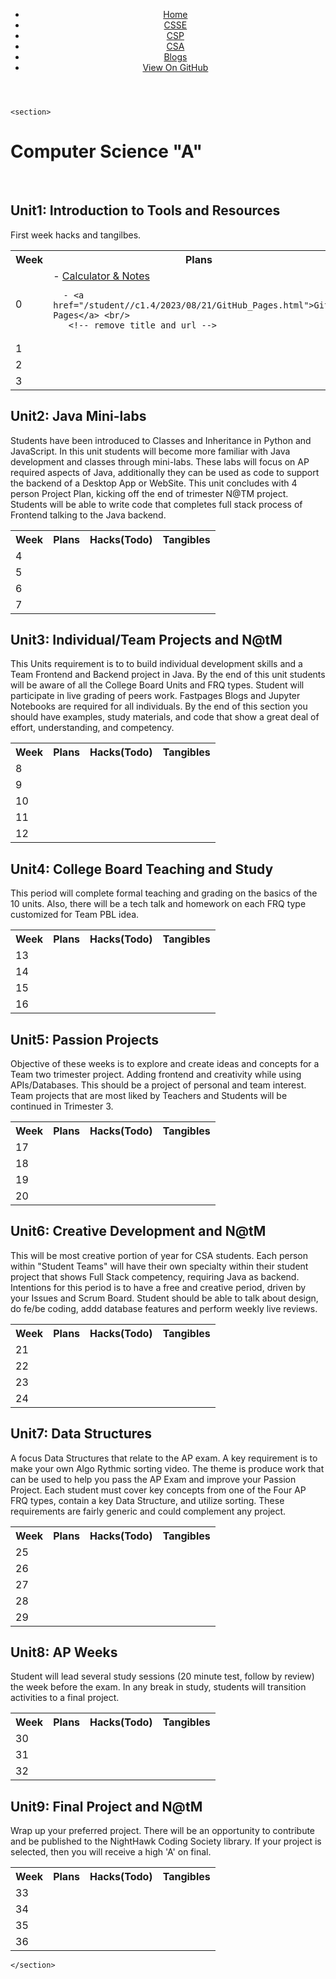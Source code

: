 <!DOCTYPE html>
<html lang="en-US"><head>
  <meta charset="utf-8">
  <meta http-equiv="X-UA-Compatible" content="IE=edge">

<!-- Begin Jekyll SEO tag v2.8.0 -->
<title>Computer Science “A” | CompSci Blogs</title>
<meta name="generator" content="Jekyll v3.9.3" />
<meta property="og:title" content="Computer Science “A”" />
<meta property="og:locale" content="en_US" />
<meta name="description" content="August 2023 to June 2024" />
<meta property="og:description" content="August 2023 to June 2024" />
<link rel="canonical" href="http://localhost:4000/student/csa.html" />
<meta property="og:url" content="http://localhost:4000/student/csa.html" />
<meta property="og:site_name" content="CompSci Blogs" />
<meta property="og:type" content="website" />
<meta name="twitter:card" content="summary" />
<meta property="twitter:title" content="Computer Science “A”" />
<script type="application/ld+json">
{"@context":"https://schema.org","@type":"WebPage","description":"August 2023 to June 2024","headline":"Computer Science “A”","url":"http://localhost:4000/student/csa.html"}</script>
<!-- End Jekyll SEO tag -->

  <link rel="stylesheet" href="/student/assets/css/style.css?v=a02f79121b00c18704fbe2ff63d6af3948f697e3">
  <script src="https://code.jquery.com/jquery-1.12.4.min.js" integrity="sha256-ZosEbRLbNQzLpnKIkEdrPv7lOy9C27hHQ+Xp8a4MxAQ=" crossorigin="anonymous"></script>

  <script src="/student/assets/js/respond.js"></script>

    
  <meta name="viewport" content="width=device-width, initial-scale=1, user-scalable=no">
  <!-- start custom head snippets, customize with your own _includes/head-custom.html file -->

<!-- Setup theme-color -->
<!-- start theme color meta headers -->
<meta name="theme-color" content="#353535">
<meta name="msapplication-navbutton-color" content="#353535">
<meta name="apple-mobile-web-app-status-bar-style" content="black-translucent">
<!-- end theme color meta headers -->


<!-- Setup Google Analytics -->



<!-- You can set your favicon here -->
<!-- link rel="shortcut icon" type="image/x-icon" href="/student/favicon.ico" -->

<!-- end custom head snippets -->

</head><body>

  <div class="wrapper">
    <header><header class="site-header">

  <div id="header">
    <nav>
      <ul>
        <li class="fork"><a href="/student/">Home</a></li>
        <li class="fork"><a href="/student/csse">CSSE</a></li>
        <li class="fork"><a href="/student/csp">CSP</a></li>
        <li class="fork"><a href="/student/csa">CSA</a></li>
        <li class="fork"><a href="/student/blogs">Blogs</a></li>
        <li class="title"><a href="https://github.com/aaron-rub/student#readme">View On GitHub</a></li>
      </ul>
    </nav>
  </div><!-- end header -->
</header></header>


    <section>
      

 <!-- Load YML data -->

<h1>Computer Science "A"</h1>
<br>











<h2>
  Unit1: Introduction to Tools and Resources
</h2>
<p>  First week hacks and tangilbes. </p>






<table>
  <tr>
    <th>Week</th>
    <th>Plans</th>
    <th>Hacks(Todo)</th>
    <th>Tangibles</th>
  </tr>

  

    
   
   

  
    
    


  

    

  
  

  
  <tr>
  <td> 0 </td> 
  <td>
   <!-- make a link in the column -->
      - <a href="/student/student/calc"> Calculator & Notes </a> <br/> 
       <!-- remove title and url -->
    
   <!-- make a link in the column -->
      - <a href="/student//c1.4/2023/08/21/GitHub_Pages.html">GitHub Pages</a> <br/> 
       <!-- remove title and url -->
    
   <!-- make new column -->
  </td>
  <td>
       <!-- remove delimiter -->
    
   <!-- make a link in the column -->
      - <a href="/student//2023/08/16/Tools_Equipment.html">VSCode, Python, Jupyter, ...</a> <br/> 
       <!-- remove title and url -->
    
   <!-- make new column -->
  </td>
  <td>
       <!-- remove delimiter -->
    
  
      
  </td>
  </tr>
  
    
    


  

    

  
  

  
  <tr>
  <td> 1 </td> 
  <td>
   <!-- make new column -->
  </td>
  <td>
       <!-- remove delimiter -->
    
   <!-- make new column -->
  </td>
  <td>
       <!-- remove delimiter -->
    
  
      
  </td>
  </tr>
  
    
    


  

    

  
  

  
  <tr>
  <td> 2 </td> 
  <td>
   <!-- make new column -->
  </td>
  <td>
       <!-- remove delimiter -->
    
   <!-- make new column -->
  </td>
  <td>
       <!-- remove delimiter -->
    
  
      
  </td>
  </tr>
  
    
    


  

    

  
  

  
  <tr>
  <td> 3 </td> 
  <td>
   <!-- make new column -->
  </td>
  <td>
       <!-- remove delimiter -->
    
   <!-- make new column -->
  </td>
  <td>
       <!-- remove delimiter -->
    
  
      
  </td>
  </tr>
  

</table>



<h2>
  Unit2: Java Mini-labs
</h2>
<p>  Students have been introduced to Classes and Inheritance in Python and JavaScript.  In this unit students will become more familiar with Java development and classes through mini-labs.  These labs will focus on AP required aspects of Java, additionally they can be used as code to support the backend of a Desktop App or WebSite. This unit concludes with 4 person Project Plan, kicking off the end of trimester N@TM project.   Students will be able to write code that completes full stack process of Frontend talking to the Java backend. </p>






<table>
  <tr>
    <th>Week</th>
    <th>Plans</th>
    <th>Hacks(Todo)</th>
    <th>Tangibles</th>
  </tr>

  

    
   
   

  
    
    


  

    

  
  

  
  <tr>
  <td> 4 </td> 
  <td>
   <!-- make new column -->
  </td>
  <td>
       <!-- remove delimiter -->
    
   <!-- make new column -->
  </td>
  <td>
       <!-- remove delimiter -->
    
  
      
  </td>
  </tr>
  
    
    


  

    

  
  

  
  <tr>
  <td> 5 </td> 
  <td>
   <!-- make new column -->
  </td>
  <td>
       <!-- remove delimiter -->
    
   <!-- make new column -->
  </td>
  <td>
       <!-- remove delimiter -->
    
  
      
  </td>
  </tr>
  
    
    


  

    

  
  

  
  <tr>
  <td> 6 </td> 
  <td>
   <!-- make new column -->
  </td>
  <td>
       <!-- remove delimiter -->
    
   <!-- make new column -->
  </td>
  <td>
       <!-- remove delimiter -->
    
  
      
  </td>
  </tr>
  
    
    


  

    

  
  

  
  <tr>
  <td> 7 </td> 
  <td>
   <!-- make new column -->
  </td>
  <td>
       <!-- remove delimiter -->
    
   <!-- make new column -->
  </td>
  <td>
       <!-- remove delimiter -->
    
  
      
  </td>
  </tr>
  

</table>



<h2>
  Unit3: Individual/Team Projects and N@tM
</h2>
<p>  This Units requirement is to to build individual development skills and a Team Frontend and Backend project in Java.  By the end of this unit students will be aware of all the College Board Units and FRQ types.   Student will participate in live grading of peers work.  Fastpages Blogs and Jupyter Notebooks are required for all individuals.   By the end of this section you should have examples, study materials, and code that show a great deal of effort, understanding, and competency. </p>






<table>
  <tr>
    <th>Week</th>
    <th>Plans</th>
    <th>Hacks(Todo)</th>
    <th>Tangibles</th>
  </tr>

  

    
   
   

  
    
    


  

    

  
  

  
  <tr>
  <td> 8 </td> 
  <td>
   <!-- make new column -->
  </td>
  <td>
       <!-- remove delimiter -->
    
   <!-- make new column -->
  </td>
  <td>
       <!-- remove delimiter -->
    
  
      
  </td>
  </tr>
  
    
    


  

    

  
  

  
  <tr>
  <td> 9 </td> 
  <td>
   <!-- make new column -->
  </td>
  <td>
       <!-- remove delimiter -->
    
   <!-- make new column -->
  </td>
  <td>
       <!-- remove delimiter -->
    
  
      
  </td>
  </tr>
  
    
    


  

    

  
  

  
  <tr>
  <td> 10 </td> 
  <td>
   <!-- make new column -->
  </td>
  <td>
       <!-- remove delimiter -->
    
   <!-- make new column -->
  </td>
  <td>
       <!-- remove delimiter -->
    
  
      
  </td>
  </tr>
  
    
    


  

    

  
  

  
  <tr>
  <td> 11 </td> 
  <td>
   <!-- make new column -->
  </td>
  <td>
       <!-- remove delimiter -->
    
   <!-- make new column -->
  </td>
  <td>
       <!-- remove delimiter -->
    
  
      
  </td>
  </tr>
  
    
    


  

    

  
  

  
  <tr>
  <td> 12 </td> 
  <td>
   <!-- make new column -->
  </td>
  <td>
       <!-- remove delimiter -->
    
   <!-- make new column -->
  </td>
  <td>
       <!-- remove delimiter -->
    
  
      
  </td>
  </tr>
  

</table>



<h2>
  Unit4: College Board Teaching and Study
</h2>
<p>  This period will complete formal teaching and grading on the basics of the 10 units.  Also, there will be a tech talk and homework on each FRQ type customized for Team PBL idea. </p>






<table>
  <tr>
    <th>Week</th>
    <th>Plans</th>
    <th>Hacks(Todo)</th>
    <th>Tangibles</th>
  </tr>

  

    
   
   

  
    
    


  

    

  
  

  
  <tr>
  <td> 13 </td> 
  <td>
   <!-- make new column -->
  </td>
  <td>
       <!-- remove delimiter -->
    
   <!-- make new column -->
  </td>
  <td>
       <!-- remove delimiter -->
    
  
      
  </td>
  </tr>
  
    
    


  

    

  
  

  
  <tr>
  <td> 14 </td> 
  <td>
   <!-- make new column -->
  </td>
  <td>
       <!-- remove delimiter -->
    
   <!-- make new column -->
  </td>
  <td>
       <!-- remove delimiter -->
    
  
      
  </td>
  </tr>
  
    
    


  

    

  
  

  
  <tr>
  <td> 15 </td> 
  <td>
   <!-- make new column -->
  </td>
  <td>
       <!-- remove delimiter -->
    
   <!-- make new column -->
  </td>
  <td>
       <!-- remove delimiter -->
    
  
      
  </td>
  </tr>
  
    
    


  

    

  
  

  
  <tr>
  <td> 16 </td> 
  <td>
   <!-- make new column -->
  </td>
  <td>
       <!-- remove delimiter -->
    
   <!-- make new column -->
  </td>
  <td>
       <!-- remove delimiter -->
    
  
      
  </td>
  </tr>
  

</table>



<h2>
  Unit5: Passion Projects
</h2>
<p>  Objective of these weeks is to explore and create ideas and concepts for a Team two trimester project.  Adding frontend and creativity while using APIs/Databases.  This should be a project of personal and team interest.  Team projects that are most liked by Teachers and Students will be continued in Trimester 3. </p>






<table>
  <tr>
    <th>Week</th>
    <th>Plans</th>
    <th>Hacks(Todo)</th>
    <th>Tangibles</th>
  </tr>

  

    
   
   

  
    
    


  

    

  
  

  
  <tr>
  <td> 17 </td> 
  <td>
   <!-- make new column -->
  </td>
  <td>
       <!-- remove delimiter -->
    
   <!-- make new column -->
  </td>
  <td>
       <!-- remove delimiter -->
    
  
      
  </td>
  </tr>
  
    
    


  

    

  
  

  
  <tr>
  <td> 18 </td> 
  <td>
   <!-- make new column -->
  </td>
  <td>
       <!-- remove delimiter -->
    
   <!-- make new column -->
  </td>
  <td>
       <!-- remove delimiter -->
    
  
      
  </td>
  </tr>
  
    
    


  

    

  
  

  
  <tr>
  <td> 19 </td> 
  <td>
   <!-- make new column -->
  </td>
  <td>
       <!-- remove delimiter -->
    
   <!-- make new column -->
  </td>
  <td>
       <!-- remove delimiter -->
    
  
      
  </td>
  </tr>
  
    
    


  

    

  
  

  
  <tr>
  <td> 20 </td> 
  <td>
   <!-- make new column -->
  </td>
  <td>
       <!-- remove delimiter -->
    
   <!-- make new column -->
  </td>
  <td>
       <!-- remove delimiter -->
    
  
      
  </td>
  </tr>
  

</table>



<h2>
  Unit6: Creative Development and N@tM
</h2>
<p>  This will be most creative portion of year for CSA students.  Each person within "Student Teams" will have their own specialty within their student project that shows Full Stack competency, requiring Java as backend.  Intentions for this period is to have a free and creative period, driven by your Issues and Scrum Board.  Student should be able to talk about design, do fe/be coding, addd database features and perform weekly live reviews. </p>






<table>
  <tr>
    <th>Week</th>
    <th>Plans</th>
    <th>Hacks(Todo)</th>
    <th>Tangibles</th>
  </tr>

  

    
   
   

  
    
    


  

    

  
  

  
  <tr>
  <td> 21 </td> 
  <td>
   <!-- make new column -->
  </td>
  <td>
       <!-- remove delimiter -->
    
   <!-- make new column -->
  </td>
  <td>
       <!-- remove delimiter -->
    
  
      
  </td>
  </tr>
  
    
    


  

    

  
  

  
  <tr>
  <td> 22 </td> 
  <td>
   <!-- make new column -->
  </td>
  <td>
       <!-- remove delimiter -->
    
   <!-- make new column -->
  </td>
  <td>
       <!-- remove delimiter -->
    
  
      
  </td>
  </tr>
  
    
    


  

    

  
  

  
  <tr>
  <td> 23 </td> 
  <td>
   <!-- make new column -->
  </td>
  <td>
       <!-- remove delimiter -->
    
   <!-- make new column -->
  </td>
  <td>
       <!-- remove delimiter -->
    
  
      
  </td>
  </tr>
  
    
    


  

    

  
  

  
  <tr>
  <td> 24 </td> 
  <td>
   <!-- make new column -->
  </td>
  <td>
       <!-- remove delimiter -->
    
   <!-- make new column -->
  </td>
  <td>
       <!-- remove delimiter -->
    
  
      
  </td>
  </tr>
  

</table>



<h2>
  Unit7: Data Structures
</h2>
<p>  A focus Data Structures that relate to the AP exam.  A key requirement is to make your own Algo Rythmic sorting video.   The theme is produce work that can be used to help you pass the AP Exam and improve your Passion Project.  Each student must cover key concepts from one of the Four AP FRQ types, contain a key Data Structure, and utilize sorting. These requirements are fairly generic and could complement any project. </p>






<table>
  <tr>
    <th>Week</th>
    <th>Plans</th>
    <th>Hacks(Todo)</th>
    <th>Tangibles</th>
  </tr>

  

    
   
   

  
    
    


  

    

  
  

  
  <tr>
  <td> 25 </td> 
  <td>
   <!-- make new column -->
  </td>
  <td>
       <!-- remove delimiter -->
    
   <!-- make new column -->
  </td>
  <td>
       <!-- remove delimiter -->
    
  
      
  </td>
  </tr>
  
    
    


  

    

  
  

  
  <tr>
  <td> 26 </td> 
  <td>
   <!-- make new column -->
  </td>
  <td>
       <!-- remove delimiter -->
    
   <!-- make new column -->
  </td>
  <td>
       <!-- remove delimiter -->
    
  
      
  </td>
  </tr>
  
    
    


  

    

  
  

  
  <tr>
  <td> 27 </td> 
  <td>
   <!-- make new column -->
  </td>
  <td>
       <!-- remove delimiter -->
    
   <!-- make new column -->
  </td>
  <td>
       <!-- remove delimiter -->
    
  
      
  </td>
  </tr>
  
    
    


  

    

  
  

  
  <tr>
  <td> 28 </td> 
  <td>
   <!-- make new column -->
  </td>
  <td>
       <!-- remove delimiter -->
    
   <!-- make new column -->
  </td>
  <td>
       <!-- remove delimiter -->
    
  
      
  </td>
  </tr>
  
    
    


  

    

  
  

  
  <tr>
  <td> 29 </td> 
  <td>
   <!-- make new column -->
  </td>
  <td>
       <!-- remove delimiter -->
    
   <!-- make new column -->
  </td>
  <td>
       <!-- remove delimiter -->
    
  
      
  </td>
  </tr>
  

</table>



<h2>
  Unit8: AP Weeks
</h2>
<p>  Student will lead several study sessions (20 minute test, follow by review) the week before the exam.  In any break in study, students will transition activities to a final project. </p>






<table>
  <tr>
    <th>Week</th>
    <th>Plans</th>
    <th>Hacks(Todo)</th>
    <th>Tangibles</th>
  </tr>

  

    
   
   

  
    
    


  

    

  
  

  
  <tr>
  <td> 30 </td> 
  <td>
   <!-- make new column -->
  </td>
  <td>
       <!-- remove delimiter -->
    
   <!-- make new column -->
  </td>
  <td>
       <!-- remove delimiter -->
    
  
      
  </td>
  </tr>
  
    
    


  

    

  
  

  
  <tr>
  <td> 31 </td> 
  <td>
   <!-- make new column -->
  </td>
  <td>
       <!-- remove delimiter -->
    
   <!-- make new column -->
  </td>
  <td>
       <!-- remove delimiter -->
    
  
      
  </td>
  </tr>
  
    
    


  

    

  
  

  
  <tr>
  <td> 32 </td> 
  <td>
   <!-- make new column -->
  </td>
  <td>
       <!-- remove delimiter -->
    
   <!-- make new column -->
  </td>
  <td>
       <!-- remove delimiter -->
    
  
      
  </td>
  </tr>
  

</table>



<h2>
  Unit9: Final Project and N@tM
</h2>
<p>  Wrap up your preferred project.  There will be an opportunity to contribute and be published to the NightHawk Coding Society library.  If your project is selected, then you will receive a high 'A' on final. </p>






<table>
  <tr>
    <th>Week</th>
    <th>Plans</th>
    <th>Hacks(Todo)</th>
    <th>Tangibles</th>
  </tr>

  

    
   
   

  
    
    


  

    

  
  

  
  <tr>
  <td> 33 </td> 
  <td>
   <!-- make new column -->
  </td>
  <td>
       <!-- remove delimiter -->
    
   <!-- make new column -->
  </td>
  <td>
       <!-- remove delimiter -->
    
  
      
  </td>
  </tr>
  
    
    


  

    

  
  

  
  <tr>
  <td> 34 </td> 
  <td>
   <!-- make new column -->
  </td>
  <td>
       <!-- remove delimiter -->
    
   <!-- make new column -->
  </td>
  <td>
       <!-- remove delimiter -->
    
  
      
  </td>
  </tr>
  
    
    


  

    

  
  

  
  <tr>
  <td> 35 </td> 
  <td>
   <!-- make new column -->
  </td>
  <td>
       <!-- remove delimiter -->
    
   <!-- make new column -->
  </td>
  <td>
       <!-- remove delimiter -->
    
  
      
  </td>
  </tr>
  
    
    


  

    

  
  

  
  <tr>
  <td> 36 </td> 
  <td>
   <!-- make new column -->
  </td>
  <td>
       <!-- remove delimiter -->
    
   <!-- make new column -->
  </td>
  <td>
       <!-- remove delimiter -->
    
  
      
  </td>
  </tr>
  

</table>


    </section>

  </div>
</body>


</html>